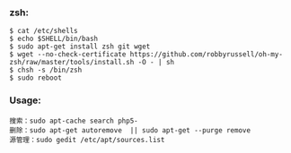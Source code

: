 ### zsh: ###
    $ cat /etc/shells 
    $ echo $SHELL/bin/bash
    $ sudo apt-get install zsh git wget
    $ wget --no-check-certificate https://github.com/robbyrussell/oh-my-zsh/raw/master/tools/install.sh -O - | sh
    $ chsh -s /bin/zsh
    $ sudo reboot
### Usage: ###
    搜索：sudo apt-cache search php5-
    删除：sudo apt-get autoremove  || sudo apt-get --purge remove 
    源管理：sudo gedit /etc/apt/sources.list